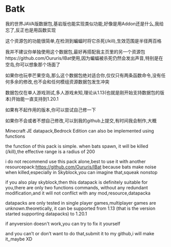 # Batk
我的世界JAVA版数据包,基岩版也能实现类似功能,好像是用Addon还是什么,我给忘了,反正也是用函数实现

这个资源包的功能很简单,在检测到蝙蝠时将它杀死(/kill),生效范围是半径两百格

我并不建议你单独使用这个数据包,最好再搭配我主页里的另一个资源包https://github.com/Oururis/IBat使用,因为蝙蝠被杀死仍然会发出声音,特别是在空岛,你可以想象那个场面了

如果你也玩李芒果空岛,那么这个数据包绝对适合你,仅仅只有两条函数命令,没有任何多余的修改,也不会和任何模组资源数据包发生冲突

数据包仅在单人游戏测试,多人游戏未知,理论从1.13(也就是刚开始支持数据包的版本)开始能一直支持到1.20.1

如果有不起作用的版本,你可以尝试自己修一下

如果你不会或者不想自己修改,可以到我的github上提交,有时间我会制作,大概

Minecraft JE datapack,Bedrock Edition can also be implemented using functions

the function of this pack is simple. when bats spawn, it will be killed (/kill),the effective range is a radius of 200

i do not recommend use this pack alone,best to use it with another resourcepack:https://github.com/Oururis/IBat
because bats make noise when killed,especially in Skyblock,you can imagine that,squeak nonstop

if you also play skyblock,then this datapack is definitely suitable for you,there are only two functions commands, without any redundant modification,and it will not conflict with any mod,resource,datapacka

datapacks are only tested in single player games,multiplayer games are unknown.theoretically, it can be supported from 1.13 (that is the version started supporting datapacks) to 1.20.1

if anyversion doesn't work,you can try to fix it yourself

and you can’t or don’t want to do that,submit it to my github,i will make it,,maybe XD
